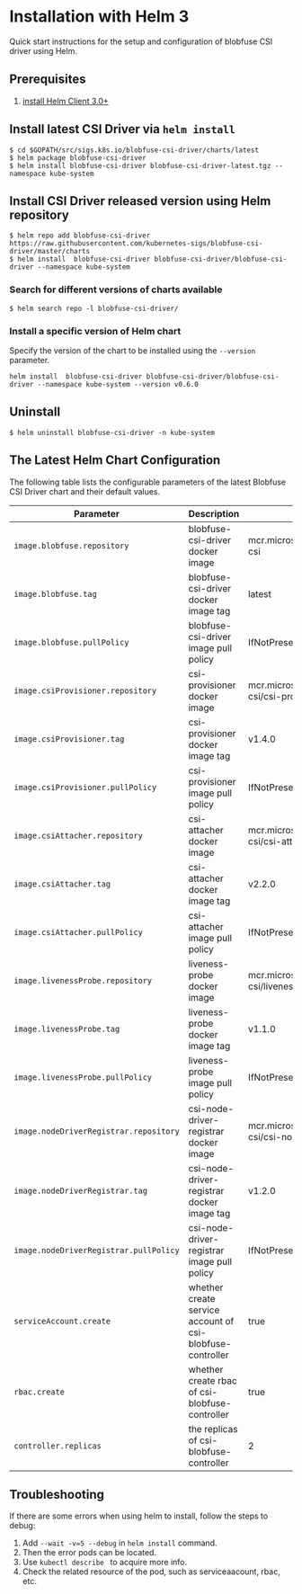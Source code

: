 # Installation with Helm 3

Quick start instructions for the setup and configuration of blobfuse CSI driver using Helm.

## Prerequisites

1. [install Helm Client 3.0+ ](https://helm.sh/docs/intro/quickstart/#install-helm)

## Install latest CSI Driver via `helm install`

```console
$ cd $GOPATH/src/sigs.k8s.io/blobfuse-csi-driver/charts/latest
$ helm package blobfuse-csi-driver
$ helm install blobfuse-csi-driver blobfuse-csi-driver-latest.tgz --namespace kube-system
```
  
## Install CSI Driver released version using Helm repository

```console
$ helm repo add blobfuse-csi-driver https://raw.githubusercontent.com/kubernetes-sigs/blobfuse-csi-driver/master/charts
$ helm install  blobfuse-csi-driver blobfuse-csi-driver/blobfuse-csi-driver --namespace kube-system
```
  
### Search for different versions of charts available
```console
$ helm search repo -l blobfuse-csi-driver/
```  
### Install a specific version of Helm chart
Specify the version of the chart to be installed using the `--version` parameter. 
```console
helm install  blobfuse-csi-driver blobfuse-csi-driver/blobfuse-csi-driver --namespace kube-system --version v0.6.0
```

## Uninstall

```console
$ helm uninstall blobfuse-csi-driver -n kube-system
```  
## The Latest Helm Chart Configuration

The following table lists the configurable parameters of the latest Blobfuse CSI Driver chart and their default values.

| Parameter                                         | Description                                                | Default                                                           |
|---------------------------------------------------|------------------------------------------------------------|-------------------------------------------------------------------|
| `image.blobfuse.repository`                       | blobfuse-csi-driver docker image                           | mcr.microsoft.com/k8s/csi/blobfuse-csi                            |
| `image.blobfuse.tag`                              | blobfuse-csi-driver docker image tag                       | latest                                                            |
| `image.blobfuse.pullPolicy`                       | blobfuse-csi-driver image pull policy                      | IfNotPresent                                                      |
| `image.csiProvisioner.repository`                 | csi-provisioner docker image                               | mcr.microsoft.com/oss/kubernetes-csi/csi-provisioner              |
| `image.csiProvisioner.tag`                        | csi-provisioner docker image tag                           | v1.4.0                                                            |
| `image.csiProvisioner.pullPolicy`                 | csi-provisioner image pull policy                          | IfNotPresent                                                      |
| `image.csiAttacher.repository`                    | csi-attacher docker image                                  | mcr.microsoft.com/oss/kubernetes-csi/csi-attacher                 |
| `image.csiAttacher.tag`                           | csi-attacher docker image tag                              | v2.2.0                                                            |
| `image.csiAttacher.pullPolicy`                    | csi-attacher image pull policy                             | IfNotPresent                                                      |                                                  |
| `image.livenessProbe.repository`                  | liveness-probe docker image                                | mcr.microsoft.com/oss/kubernetes-csi/livenessprobe                |
| `image.livenessProbe.tag`                         | liveness-probe docker image tag                            | v1.1.0                                                            |
| `image.livenessProbe.pullPolicy`                  | liveness-probe image pull policy                           | IfNotPresent                                                      |
| `image.nodeDriverRegistrar.repository`            | csi-node-driver-registrar docker image                     | mcr.microsoft.com/oss/kubernetes-csi/csi-node-driver-registrar    |
| `image.nodeDriverRegistrar.tag`                   | csi-node-driver-registrar docker image tag                 | v1.2.0                                                            |
| `image.nodeDriverRegistrar.pullPolicy`            | csi-node-driver-registrar image pull policy                | IfNotPresent                                                      |
| `serviceAccount.create`                           | whether create service account of csi-blobfuse-controller  | true                                                              |
| `rbac.create`                                     | whether create rbac of csi-blobfuse-controller             | true                                                              |
| `controller.replicas`                             | the replicas of csi-blobfuse-controller                    | 2                                                                 |
## Troubleshooting

If there are some errors when using helm to install, follow the steps to debug:

1. Add `--wait -v=5 --debug` in `helm install` command.
2. Then the error pods  can be located.
3. Use `kubectl describe ` to acquire more info.
4. Check the related resource of the pod, such as serviceaacount, rbac, etc.

